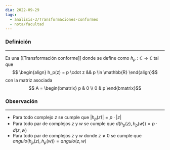 ```yaml
---
dia: 2022-09-29
tags:
  - analisis-3/Transformaciones-conformes
  - nota/facultad
---
```

### Definición
---
Es una [[Transformación conforme]] donde se define como $h_p : \mathbb{C} \to \mathbb{C}$ tal que $$
\begin{align} 
	h_p(z) = p \cdot z && p \in \mathbb{R}
\end{align}$$
con la matriz asociada $$ A  = \begin{bmatrix} 
	p & 0 \\
	0 & p
\end{bmatrix}$$

### Observación
---
* Para todo complejo $z$ se cumple que $|h_p(z)| = p \cdot |z|$
* Para todo par de complejos $z$ y $w$ se cumple que $d(h_p(z), h_p(w)) = p\cdot d(z, w)$
* Para todo par de complejos $z$ y $w$ donde $z \ne 0$ se cumple que $angulo(h_p(z), h_p(w)) = angulo(z, w)$